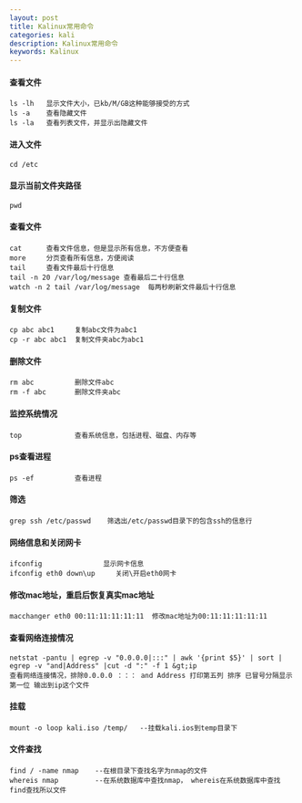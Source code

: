 ```yaml
---
layout: post
title: Kalinux常用命令
categories: kali
description: Kalinux常用命令
keywords: Kalinux
---
```


#### 查看文件
```shellls -l    查看文件详细信息
ls -lh   显示文件大小，已kb/M/GB这种能够接受的方式
ls -a    查看隐藏文件
ls -la   查看列表文件，并显示出隐藏文件

```

#### 进入文件
```shell
cd /etc
```

#### 显示当前文件夹路径
```shell
pwd
```

#### 查看文件
```shell
cat      查看文件信息，但是显示所有信息，不方便查看
more     分页查看所有信息，方便阅读
tail     查看文件最后十行信息
tail -n 20 /var/log/message 查看最后二十行信息
watch -n 2 tail /var/log/message  每两秒刷新文件最后十行信息
```

#### 复制文件
```shell
cp abc abc1     复制abc文件为abc1
cp -r abc abc1  复制文件夹abc为abc1

```

#### 删除文件
```shell
rm abc          删除文件abc
rm -f abc       删除文件夹abc
```

#### 监控系统情况
```shell
top             查看系统信息，包括进程、磁盘、内存等
```

#### ps查看进程
```shell
ps -ef          查看进程
```

#### 筛选
```shell
grep ssh /etc/passwd    筛选出/etc/passwd目录下的包含ssh的信息行
```

#### 网络信息和关闭网卡
```shell
ifconfig               显示网卡信息
ifconfig eth0 down\up     关闭\开启eth0网卡
```

#### 修改mac地址，重启后恢复真实mac地址
```shell
macchanger eth0 00:11:11:11:11:11  修改mac地址为00:11:11:11:11:11
```

#### 查看网络连接情况
```shell
netstat -pantu | egrep -v "0.0.0.0|:::" | awk '{print $5}' | sort | egrep -v "and|Address" |cut -d ":" -f 1 &gt;ip
查看网络连接情况，排除0.0.0.0 ：：： and Address 打印第五列 排序 已冒号分隔显示第一位 输出到ip这个文件
```

#### 挂载
```shell
mount -o loop kali.iso /temp/   --挂载kali.ios到temp目录下
```

#### 文件查找

```shell
find / -name nmap    --在根目录下查找名字为nmap的文件
whereis nmap         --在系统数据库中查找nmap， whereis在系统数据库中查找 find查找所以文件
```
